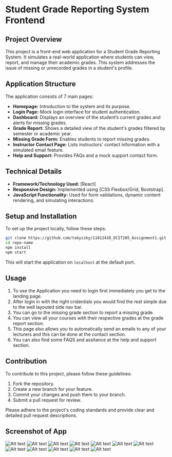 # Student Grade Reporting System Frontend

## Project Overview

This project is a front-end web application for a Student Grade Reporting System. It simulates a real-world application where students can view, report, and manage their academic grades. This system addresses the issue of missing or unrecorded grades in a student's profile.

## Application Structure

The application consists of 7 main pages:

- **Homepage:** Introduction to the system and its purpose.
- **Login Page:** Mock login interface for student authentication.
- **Dashboard:** Displays an overview of the student’s current grades and alerts for missing grades.
- **Grade Report:** Shows a detailed view of the student's grades filtered by semester or academic year.
- **Missing Grade Form:** Enables students to report missing grades.
- **Instructor Contact Page:** Lists instructors' contact information with a simulated email feature.
- **Help and Support:** Provides FAQs and a mock support contact form.

## Technical Details

- **Framework/Technology Used:** [React]
- **Responsive Design:** Implemented using [CSS Flexbox/Grid, Bootstrap].
- **JavaScript Functionality:** Used for form validations, dynamic content rendering, and simulating interactions.

## Setup and Installation

To set up the project locally, follow these steps:

```bash
git clone https://github.com/takyisky/11012438_DCIT205_Assignment1.git
cd repo-name
npm install
npm start
```

This will start the application on `localhost` at the default port.

## Usage

1. To use the Application you need to login first immediately you get to the landing page.
2. After login in with the right cridentials you would find the rest simple due to the well layouted side nav bar.
3. You can go to the missing grade section to report a missing grade.
4. You can view all your courses with their respective grades at the grade report section.
5. This page also allows you to automatically send an emails to any of your lecturers and this can be done at the contact section.
6. You can also find some FAQS and assitance at the help and support section.


## Contribution

To contribute to this project, please follow these guidelines:

1. Fork the repository.
2. Create a new branch for your feature.
3. Commit your changes and push them to your branch.
4. Submit a pull request for review.

Please adhere to the project's coding standards and provide clear and detailed pull request descriptions.

## Screenshot of App
![Alt text](<public/Screenshots/Screenshot (249).png>)
![Alt text](<public/Screenshots/Screenshot (250).png>)
![Alt text](<public/Screenshots/Screenshot (251).png>)
![Alt text](<public/Screenshots/Screenshot (252).png>)
![Alt text](<public/Screenshots/Screenshot (253).png>)
![Alt text](<public/Screenshots/Screenshot (254).png>)
![Alt text](<public/Screenshots/Screenshot (255).png>) 
![Alt text](<public/Screenshots/Screenshot (256).png>) 
![Alt text](<public/Screenshots/Screenshot (257).png>)
![Alt text](<public/Screenshots/Screenshot (258).png>)
![Alt text](<public/Screenshots/Screenshot (259).png>)
![Alt text](<public/Screenshots/Screenshot (260).png>) 
